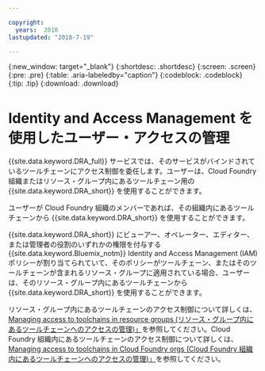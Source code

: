 ```yaml
---

copyright:
  years:  2018
lastupdated: "2018-7-19"

---
```


{:new_window: target="_blank"}
{:shortdesc: .shortdesc}
{:screen: .screen}
{:pre: .pre}
{:table: .aria-labeledby="caption"}
{:codeblock: .codeblock}
{:tip: .tip}
{:download: .download}


# Identity and Access Management を使用したユーザー・アクセスの管理

{{site.data.keyword.DRA_full}} サービスでは、そのサービスがバインドされているツールチェーンにアクセス制御を委任します。ユーザーは、Cloud Foundry 組織またはリソース・グループ内にあるツールチェーン用の {{site.data.keyword.DRA_short}} を使用することができます。 

ユーザーが Cloud Foundry 組織のメンバーであれば、その組織内にあるツールチェーンから {{site.data.keyword.DRA_short}} を使用することができます。

{{site.data.keyword.DRA_short}} にビューアー、オペレーター、エディター、または管理者の役割のいずれかの権限を付与する {{site.data.keyword.Bluemix_notm}} Identity and Access Management (IAM) ポリシーが割り当てられていて、そのポリシーがツールチェーン、またはそのツールチェーンが含まれるリソース・グループに適用されている場合、ユーザーは、そのリソース・グループ内にあるツールチェーンから {{site.data.keyword.DRA_short}} を使用することができます。

リソース・グループ内にあるツールチェーンのアクセス制御について詳しくは、[Managing access to toolchains in resource groups (リソース・グループ内にあるツールチェーンへのアクセスの管理)」](/docs/services/ContinuousDelivery/toolchains_using.html#managing_access_resource_groups)を参照してください。Cloud Foundry 組織内にあるツールチェーンのアクセス制御について詳しくは、[Managing access to toolchains in Cloud Foundry orgs (Cloud Foundry 組織内にあるツールチェーンへのアクセスの管理)」](/docs/services/ContinuousDelivery/toolchains_using.html#managing_access_orgs)を参照してください。
